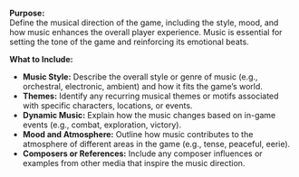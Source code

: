 **Purpose:**  
Define the musical direction of the game, including the style, mood, and how music enhances the overall player experience. Music is essential for setting the tone of the game and reinforcing its emotional beats.

**What to Include:**

- **Music Style:** Describe the overall style or genre of music (e.g., orchestral, electronic, ambient) and how it fits the game’s world.
- **Themes:** Identify any recurring musical themes or motifs associated with specific characters, locations, or events.
- **Dynamic Music:** Explain how the music changes based on in-game events (e.g., combat, exploration, victory).
- **Mood and Atmosphere:** Outline how music contributes to the atmosphere of different areas in the game (e.g., tense, peaceful, eerie).
- **Composers or References:** Include any composer influences or examples from other media that inspire the music direction.